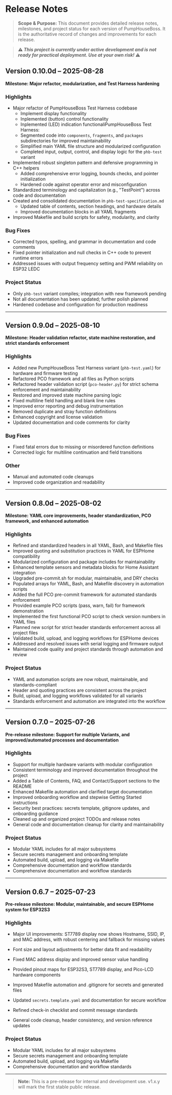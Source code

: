 # Release Notes

> **Scope & Purpose:**
> This document provides detailed release notes, milestones, and project status for each version of PumpHouseBoss. It is the authoritative record of changes and improvements for each release.

> **⚠️ _This project is currently under active development and is _not_ ready for practical deployment. Use at your own risk!_ ⚠️**

## Version 0.10.0d – 2025-08-28

**Milestone: Major refactor, modularization, and Test Harness hardening**

### Highlights
- Major refactor of PumpHouseBoss Test Harness codebase
  - Implement display functionality
  - Inplemented (button) control functionality
  - Inplemented (LED) indication functionaliPumpHouseBoss Test Harness:
  - Segmented code into `components`, `fragments`, and `packages` subdirectories for improved maintainability
  - Simplified main YAML file structure and modularized configuration
  - Completed input, output, control, and display logic for the `phb-test` variant
- Implemented robust singleton pattern and defensive programming in C++ helpers
  - Added comprehensive error logging, bounds checks, and pointer initialization
  - Hardened code against operator error and misconfiguration
- Standardized terminology and capitalization (e.g., "TestPoint") across code and documentation
- Created and consolidated documentation in `phb-test-specification.md`
  - Updated table of contents, section headings, and hardware details
  - Improved documentation blocks in all YAML fragments
- Improved Makefile and build scripts for safety, modularity, and clarity

### Bug Fixes
- Corrected typos, spelling, and grammar in documentation and code comments
- Fixed pointer initialization and null checks in C++ code to prevent runtime errors
- Addressed issues with output frequency setting and PWM reliability on ESP32 LEDC

### Project Status
- Only `phb-test` variant compiles; integration with new framework pending
- Not all documentation has been updated; further polish planned
- Hardened codebase and configuration for production readiness

---

## Version 0.9.0d – 2025-08-10

**Milestone: Header validation refactor, state machine restoration, and strict standards enforcement**

### Highlights
- Added new PumpHouseBoss Test Harness variant (`phb-test.yaml`) for hardware and firmware testing
- Refactored PCO framework and all files as Python scripts
- Refactored header validation script (`pco-header.py`) for strict schema enforcement and maintainability
- Restored and improved state machine parsing logic
- Fixed multiline field handling and blank line rules
- Improved error reporting and debug instrumentation
- Removed duplicate and stray function definitions
- Enhanced copyright and license validation
- Updated documentation and code comments for clarity

### Bug Fixes
- Fixed fatal errors due to missing or misordered function definitions
- Corrected logic for multiline continuation and field transitions

### Other
- Manual and automated code cleanups
- Improved code organization and readability

---

## Version 0.8.0d – 2025-08-02

**Milestone: YAML core improvements, header standardization, PCO framework, and enhanced automation**

### Highlights
- Refined and standardized headers in all YAML, Bash, and Makefile files
- Improved quoting and substitution practices in YAML for ESPHome compatibility
- Modularized configuration and package includes for maintainability
- Enhanced template sensors and metadata blocks for Home Assistant integration
- Upgraded pre-commit.sh for modular, maintainable, and DRY checks
- Populated arrays for YAML, Bash, and Makefile discovery in automation scripts
- Added the full PCO pre-commit framework for automated standards enforcement
- Provided example PCO scripts (pass, warn, fail) for framework demonstration
- Implemented the first functional PCO script to check version numbers in YAML files
- Planned new script for strict header standards enforcement across all project files
- Validated build, upload, and logging workflows for ESPHome devices
- Addressed and resolved issues with serial logging and firmware output
- Maintained code quality and project standards through automation and review

### Project Status
- YAML and automation scripts are now robust, maintainable, and standards-compliant
- Header and quoting practices are consistent across the project
- Build, upload, and logging workflows validated for all variants
- Standards enforcement and automation are integrated into the workflow

---

## Version 0.7.0 – 2025-07-26

**Pre-release milestone: Support for multiple Variants, and improved/automated processes and documentation**

### Highlights
- Support for multiple hardware variants with modular configuration
- Consistent terminology and improved documentation throughout the project
- Added a Table of Contents, FAQ, and Contact/Support sections to the README
- Enhanced Makefile automation and clarified target documentation
- Improved onboarding workflow and stepwise Getting Started instructions
- Security best practices: secrets template, gitignore updates, and onboarding guidance
- Cleaned up and organized project TODOs and release notes
- General code and documentation cleanup for clarity and maintainability

### Project Status
- Modular YAML includes for all major subsystems
- Secure secrets management and onboarding template
- Automated build, upload, and logging via Makefile
- Comprehensive documentation and workflow standards
- Comprehensive documentation and workflow standards

---

## Version 0.6.7 – 2025-07-23

**Pre-release milestone: Modular, maintainable, and secure ESPHome system for ESP32S3**

### Highlights
- Major UI improvements: ST7789 display now shows Hostname, SSID, IP, and MAC address, with robust centering and fallback for missing values
- Font size and layout adjustments for better data fit and readability
- Fixed MAC address display and improved sensor value handling

- Provided pinout maps for ESP32S3, ST7789 display, and Pico-LCD hardware components
- Improved Makefile automation and .gitignore for secrets and generated files
- Updated `secrets.template.yaml` and documentation for secure workflow
- Refined check-in checklist and commit message standards
- General code cleanup, header consistency, and version reference updates

### Project Status
- Modular YAML includes for all major subsystems
- Secure secrets management and onboarding template
- Automated build, upload, and logging via Makefile
- Comprehensive documentation and workflow standards

---

> **Note:** This is a pre-release for internal and development use. v1.x.y will mark the first stable public release.

